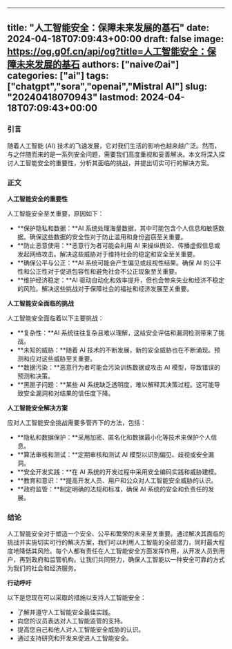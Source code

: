 
---
title: "人工智能安全：保障未来发展的基石"
date: 2024-04-18T07:09:43+00:00
draft: false
image: https://og.g0f.cn/api/og?title=人工智能安全：保障未来发展的基石
authors: ["naiveのai"]
categories: ["ai"]
tags: ["chatgpt","sora","openai","Mistral AI"]
slug: "20240418070943"
lastmod: 2024-04-18T07:09:43+00:00
---
### 引言

随着人工智能 (AI) 技术的飞速发展，它对我们生活的影响也越来越广泛。然而，与之伴随而来的是一系列安全问题，需要我们高度重视和妥善解决。本文将深入探讨人工智能安全的重要性，分析其面临的挑战，并提出切实可行的解决方案。

### 正文

**人工智能安全的重要性**

人工智能安全至关重要，原因如下：

- **保护隐私和数据：**AI 系统处理海量数据，其中可能包含个人信息和敏感数据。确保这些数据的安全性对于防止滥用和身份盗窃至关重要。
- **防止恶意使用：**恶意行为者可能会利用 AI 来操纵舆论、传播虚假信息或发起网络攻击。解决这些威胁对于维持社会的稳定和安全至关重要。
- **确保公平与公正：**AI 系统可能会产生偏见或歧视性结果。确保 AI 的公平性和公正性对于促进包容性和避免社会不公正现象至关重要。
- **维护经济稳定：**AI 驱动自动化和效率提升，但也会带来失业和经济不稳定的风险。解决这些挑战对于保障社会的福祉和经济发展至关重要。

**人工智能安全面临的挑战**

人工智能安全面临着以下主要挑战：

- **复杂性：**AI 系统往往复杂且难以理解，这给安全评估和漏洞检测带来了挑战。
- **未知的威胁：**随着 AI 技术的不断发展，新的安全威胁也在不断涌现。预测和应对这些威胁至关重要。
- **数据污染：**恶意行为者可能会污染训练数据或攻击 AI 模型，导致错误的预测和决策。
- **黑匣子问题：**某些 AI 系统缺乏透明度，难以解释其决策过程。这可能导致安全漏洞和对结果的信任度下降。

**人工智能安全解决方案**

应对人工智能安全挑战需要多管齐下的方法，包括：

- **隐私和数据保护：**采用加密、匿名化和数据最小化等技术来保护个人信息。
- **算法审核和测试：**定期审核和测试 AI 模型以识别偏见、歧视或安全漏洞。
- **安全开发实践：**在 AI 系统的开发过程中采用安全编码实践和威胁建模。
- **教育和意识：**提高开发人员、用户和公众对人工智能安全威胁的认识。
- **政府监管：**制定明确的法规和标准，确保 AI 系统的安全和负责任的发展。

### 结论

人工智能安全对于塑造一个安全、公平和繁荣的未来至关重要。通过解决其面临的挑战并实施切实可行的解决方案，我们可以利用人工智能的全部潜力，同时最大程度地降低其风险。每个人都有责任在人工智能安全方面发挥作用，从开发人员到用户，再到政府和监管机构。让我们共同努力，确保人工智能以一种安全可靠的方式为我们的社会和经济服务。

**行动呼吁**

以下是您现在可以采取的措施以支持人工智能安全：

- 了解并遵守人工智能安全最佳实践。
- 向您的议员表达对人工智能监管的支持。
- 提高您自己和他人对人工智能安全威胁的认识。
- 通过支持研究和开发来促进人工智能安全。